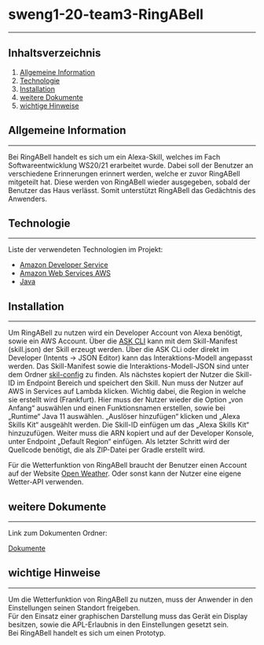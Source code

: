 # sweng1-20-team3-RingABell
***

## Inhaltsverzeichnis
1. [Allgemeine Information](#allgemeine-information)
2. [Technologie](#technologie)
3. [Installation](#installation)
4. [weitere Dokumente](#weitere-dokumente)
5. [wichtige Hinweise](#hinweise)

## Allgemeine Information
<a name="allgemeine-information"></a>
***
Bei RingABell handelt es sich um ein Alexa-Skill, welches im Fach Softwareentwicklung WS20/21 erarbeitet wurde. Dabei soll der Benutzer an verschiedene Erinnerungen erinnert werden, welche er zuvor RingABell mitgeteilt hat. Diese werden von RingABell wieder ausgegeben, sobald der Benutzer das Haus verlässt. Somit unterstützt RingABell das Gedächtnis des Anwenders.

## Technologie
<a name="technologie"></a>
***
Liste der verwendeten Technologien im Projekt:
* [Amazon Developer Service](https://developer.amazon.com/)
* [Amazon Web Services AWS](https://aws.amazon.com/de/)
* [Java](https://www.oracle.com/de/java/technologies/)

## Installation
<a name="installation"></a>
***
Um RingABell zu nutzen wird ein Developer Account von Alexa benötigt, sowie ein AWS Account. Über die [ASK CLI](https://developer.amazon.com/en-US/docs/alexa/smapi/quick-start-alexa-skills-kit-command-line-interface.html) kann mit dem Skill-Manifest (skill.json) der Skill erzeugt werden. Über die ASK CLi oder direkt im Developer (Intents -> JSON Editor) kann das Interaktions-Modell angepasst werden. Das Skill-Manifest sowie die Interaktions-Modell-JSON sind unter dem Ordner [skil-config](https://gitlab.lrz.de/robinjaegers/sweng1-20-team3-ringabell/-/tree/master/skill-config) zu finden. Als nächstes kopiert der Nutzer die Skill-ID im Endpoint Bereich und speichert den Skill. 
Nun muss der Nutzer auf AWS in Services auf Lambda klicken. Wichtig dabei, die Region in welche sie erstellt wird (Frankfurt). Hier muss der Nutzer wieder die Option „von Anfang“ auswählen und einen Funktionsnamen erstellen, sowie bei „Runtime“ Java 11 auswählen. „Auslöser hinzufügen“ klicken und „Alexa Skills Kit“ ausgeählt werden. Die Skill-ID einfügen um das „Alexa Skills Kit“ hinzuzufügen. Weiter muss die ARN kopiert und auf der Developer Konsole, unter Endpoint „Default Region“ einfügen. Als letzter Schritt wird der Quellcode benötigt, die als ZIP-Datei per Gradle erstellt wird.<br>

Für die Wetterfunktion von RingABell braucht der Benutzer einen Account auf der Website 
[Open Weather](https://openweathermap.org). Oder sonst kann der Nutzer eine eigene Wetter-API verwenden.

## weitere Dokumente
<a name="weitere-dokumente"></a>
***
Link zum Dokumenten Ordner:<br>

[Dokumente](https://gitlab.lrz.de/robinjaegers/sweng1-20-team3-ringabell/-/tree/master/documents)
## wichtige Hinweise
<a name="hinweise"></a>
***
Um die Wetterfunktion von RingABell zu nutzen, muss der Anwender in den Einstellungen seinen Standort freigeben. <br>
Für den Einsatz einer graphischen Darstellung muss das Gerät ein Display besitzen, sowie die APL-Erlaubnis in den Einstellungen gesetzt sein.<br>
Bei RingABell handelt es sich um einen Prototyp.<br>

